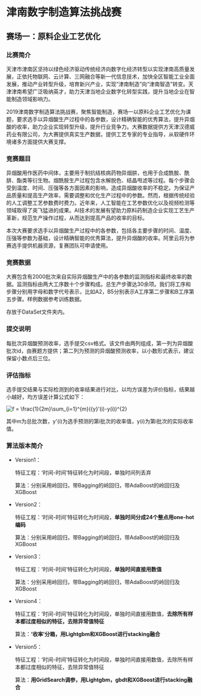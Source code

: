 # 津南数字制造算法挑战赛
## 赛场一：原料企业工艺优化
### 比赛简介
天津市津南区坚持以绿色经济驱动传统经济向数字化经济转型以实现津南高质量发展，正依托物联网、云计算、三网融合等新一代信息技术，加快全区智能工业全面发展，推动产业转型升级，培育新兴产业，实现“津南制造”向“津南智造”转变。天津津南希望广泛吸纳英才，助力天津当地企业数字化转型实践，提升当地企业在智能制造领域影响力。

2019津南数字制造算法挑战赛，聚焦智能制造，赛场一以原料企业工艺优化为课题，要求选手以异烟酸生产过程中的各参数，设计精确智能的优秀算法，提升异烟酸的收率，助力企业实现转型升级，提升行业竞争力。大赛数据提供方天津汉德威药业有限公司，为大赛提供真实生产数据，提供工艺专家的专业指导，从软硬件环境诸多方面提供大赛支撑。

### 竞赛题目
异烟酸用作医药中间体，主要用于制抗结核病药物异烟肼，也用于合成酰胺、酰肼、酯类等衍生物。烟酰胺生产过程包含水解脱色、结晶甩滤等过程。每个步骤会受到温度、时间、压强等各方面因素的影响，造成异烟酸收率的不稳定。为保证产品质量和提高生产效率，需要调整和优化生产过程中的参数。然而，根据传统经验的人工调整工艺参数费时费力。近年来，人工智能在工艺参数优化以及视频检测等领域取得了突飞猛进的成果。AI技术的发展有望助力原料药制造企业实现工艺生产革新，规范生产操作过程，从而达到提高产品的收率的目标。

本次大赛要求选手以异烟酸生产过程中的各参数，包括各主要步骤的时间、温度、压强等参数为基础，设计精确智能的优秀算法，提升异烟酸的收率。阿里云将为参赛选手提供机器资源，复赛团队可申请使用。

### 竞赛数据
大赛包含有2000批次来自实际异烟酸生产中的各参数的监测指标和最终收率的数据。监测指标由两大工序数十个步骤构成。总生产步骤达30余项。我们将工序和步骤分别用字母和数字代号表示，比如A2，B5分别表示A工序第二步骤和B工序第五步骤。样例数据参考训练数据。

存放于DataSet文件夹内。

### 提交说明
每批次异烟酸预测收率，选手提交csv格式。该文件由两列组成，第一列为异烟酸批次id，由赛题方提供；第二列为预测的异烟酸预测收率，以小数形式表示，建议保留小数点后三位。

### 评估指标
选手提交结果与实际检测到的收率结果进行对比，以均方误差为评价指标，结果越小越好，均方误差计算公式如下：

<img src="https://latex.codecogs.com/gif.latex?f&space;=&space;\frac{1}{2m}\sum_{i=1}^{m}({y}'(i)-y(i))^{2}" title="f = \frac{1}{2m}\sum_{i=1}^{m}({y}'(i)-y(i))^{2}" />

其中m为总批次数，y'(i)为选手预测的第i批次的收率值，y(i)为第i批次的实际收率值。

### 算法版本简介
- Version1：

  特征工程：‘时间-时间’特征转化为时间段，单独时间列丢弃

  算法：分别采用岭回归，带Bagging的岭回归，带AdaBoost的岭回归及XGBoost
  
- Version2：

  特征工程：‘时间-时间’特征转化为时间段，**单独时间分成24个整点用one-hot编码**

  算法：分别采用岭回归，带Bagging的岭回归，带AdaBoost的岭回归及XGBoost
  
- Version3：

  特征工程：‘时间-时间’特征转化为时间段，**单独时间直接用数值**

  算法：分别采用岭回归，带Bagging的岭回归，带AdaBoost的岭回归及XGBoost
  
- Version4：

  特征工程：‘时间-时间’特征转化为时间段，单独时间直接用数值，**去除所有样本都过度相似的特征，去除异常值特征**

  算法：**‘收率’分箱，用Lightgbm和XGBoost进行stacking融合**
  
- Version5：

  特征工程：‘时间-时间’特征转化为时间段，单独时间直接用数值，去除所有样本都过度相似的特征，去除异常值特征

  算法：**用GridSearch调参，用Lightgbm，gbdt和XGBoost进行stacking融合**
